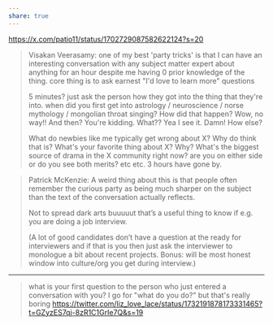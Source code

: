 ```yaml
---
share: true
---
```



https://x.com/patio11/status/1702729087582622124?s=20

>Visakan Veerasamy: one of my best 'party tricks' is that I can have an interesting conversation with any subject matter expert about anything for an hour despite me having 0 prior knowledge of the thing. core thing is to ask earnest "I'd love to learn more" questions
>
>5 minutes? just ask the person how they got into the thing that they're into. when did you first get into astrology / neuroscience / norse mythology / mongolian throat singing? How did that happen? Wow, no way!! And then? You're kidding. What?? Yea I see it. Damn! How else?
>
>What do newbies like me typically get wrong about X? Why do think that is? What's your favorite thing about X? Why? What's the biggest source of drama in the X community right now? are you on either side or do you see both merits? etc etc. 3 hours have gone by.


>Patrick McKenzie: A weird thing about this is that people often remember the curious party as being much sharper on the subject than the text of the conversation actually reflects.
>
>Not to spread dark arts buuuuut that’s a useful thing to know if e.g. you are doing a job interview.
>
>(A lot of good candidates don’t have a question at the ready for interviewers and if that is you then just ask the interviewer to monologue a bit about recent projects. Bonus: will be most honest window into culture/org you get during interview.)

---
>what is your first question to the person who just entered a conversation with you? I go for "what do you do?" but that's really boring
>https://twitter.com/liz_love_lace/status/1732191878173331465?t=GZyzES7qj-8zR1C1GrIe7Q&s=19